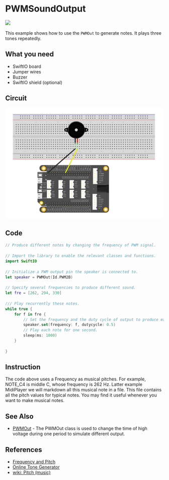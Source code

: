 # PWMSoundOutput

![](../../.gitbook/assets/PWM.gif)

This example shows how to use the `PWMOut` to generate notes. It plays three tones repeatedly.

## What you need

* SwiftIO board
* Jumper wires
* Buzzer
* SwiftIO shield \(optional\)

## Circuit

![](../../.gitbook/assets/PWMSoundOutput%20%281%29.png)

## Code

```swift
// Produce different notes by changing the frequency of PWM signal.

// Import the library to enable the relevant classes and functions.
import SwiftIO

// Initialize a PWM output pin the speaker is connected to.
let speaker = PWMOut(Id.PWM2B)

// Specify several frequencies to produce different sound.
let fre = [262, 294, 330]

/// Play recurrently these notes.
while true {
    for f in fre {
        // Set the frequency and the duty cycle of output to produce each note.
        speaker.set(frequency: f, dutycycle: 0.5)
        // Play each note for one second.
        sleep(ms: 1000)
    }

}
```

## Instruction

The code above uses a Frequency as musical pitches. For example, NOTE\_C4 is middle C, whose frequency is 262 Hz. Latter example MidiPlayer we will markdown all this musical note in a file. This file contains all the pitch values for typical notes. You may find it useful whenever you want to make musical notes.

## See Also

* [PWMOut](https://swiftioapi.madmachine.io/Classes/PWMOut.html) - The PWMOut class is used to change the time of high voltage during one period to simulate different output. 

## References

* [Frequency and Pitch](http://www.vias.org/crowhurstba/crowhurst_basic_audio_vol1_006.html)
* [Online Tone Generator](https://www.szynalski.com/tone-generator/)
* [wiki: Pitch \(music\)](https://en.wikipedia.org/wiki/Pitch_%28music%29)

